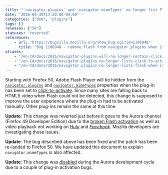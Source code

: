 ```yaml
---
title: "`navigator.plugins` and `navigator.mimeTypes` no longer list Flash when it's click-to-activate"
date: "2016-06-30T17:20:00-04:00"
categories: ["dom", "plugins"]
tags: []
releases: ["50"]
statuses: "reverted"
references:
    - url: "https://bugzilla.mozilla.org/show_bug.cgi?id=1186948"
      title: "Bug 1186948 - remove Flash from navigator.plugins when it's click-to-play"
aliases:
    - "/en-CA/docs/2015/navigator-plugins-will-no-longer-contain-click-to-play-plugins/"
    - "/en-CA/docs/2016/navigator-plugins-no-longer-lists-click-to-activate-plug-ins/"
    - "/en-CA/docs/2016/navigator-plugins-no-longer-lists-flash-when-it-s-click-to-activate/"
---
```

Starting with Firefox 50, Adobe Flash Player will be hidden from the [`navigator.plugins`](https://developer.mozilla.org/docs/Web/API/NavigatorPlugins/plugins) and [`navigator.mimeTypes`](https://developer.mozilla.org/docs/Web/API/NavigatorPlugins/mimeTypes) properties when the plug-in has been set to [click-to-activate](https://developer.mozilla.org/Add-ons/Plugins/Site_Author_Guide_for_Click-To-Activate_Plugins). Since many sites are falling back to HTML5 video when Flash could not be detected, this change is supposed to improve the user experience where the plug-in had to be activated manually. Other plug-ins remain the same at this time.

**Update**: This change was reverted just before it goes to the Aurora channel (Firefox 49 Developer Edition) due to the [broken Flash activation](https://bugzilla.mozilla.org/show_bug.cgi?id=1277832) as well as video playback not working on [*Hulu*](https://bugzilla.mozilla.org/show_bug.cgi?id=1277760) and [*Facebook*](https://bugzilla.mozilla.org/show_bug.cgi?id=1277825). Mozilla developers are investigating those issues.

**Update**: The bug described above has been fixed and the patch has been re-landed to Firefox 50. We have updated this document to explain `navigator.mimeTypes` is also affected.

**Update**: This change was [disabled](https://bugzilla.mozilla.org/show_bug.cgi?id=1296004) during the Aurora development cycle due to a couple of plug-in activation bugs.
